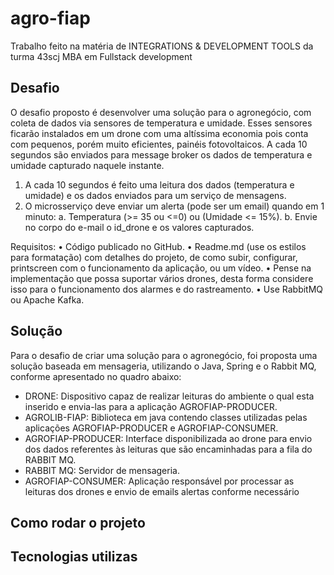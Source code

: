# agro-fiap
Trabalho feito na matéria de INTEGRATIONS &amp; DEVELOPMENT TOOLS da turma 43scj MBA em Fullstack development

## Desafio
O desafio proposto é desenvolver uma solução para o agronegócio, com coleta de dados via sensores de temperatura e umidade. Esses sensores ficarão instalados em um drone com uma altíssima economia pois conta com pequenos, porém muito eficientes, painéis fotovoltaicos. 
A cada 10 segundos são enviados para message broker os dados de temperatura e umidade capturado naquele instante.

1.	A cada 10 segundos é feito uma leitura dos dados (temperatura e umidade) e os dados enviados para um serviço de mensagens.
2.	O microsserviço deve enviar um alerta (pode ser um email) quando em 1 minuto:
a.	Temperatura (>= 35 ou <=0) ou (Umidade <= 15%).
b.	Envie no corpo do e-mail o id_drone e os valores capturados.

Requisitos: 
•	Código publicado no GitHub.
•	Readme.md (use os estilos para formatação) com detalhes do projeto, de como subir, configurar, printscreen com o funcionamento da aplicação, ou um vídeo.
•	Pense na implementação que possa suportar vários drones, desta forma considere isso para o funcionamento dos alarmes e do rastreamento.
•	Use RabbitMQ ou Apache Kafka.

## Solução
Para o desafio de criar uma solução para o agronegócio, foi proposta uma solução baseada em mensageria, utilizando o Java, Spring e o Rabbit MQ, conforme apresentado no quadro abaixo: 

- DRONE: Dispositivo capaz de realizar leituras do ambiente o qual esta inserido e envia-las para a aplicação AGROFIAP-PRODUCER.
- AGROLIB-FIAP: Biblioteca em java contendo classes utilizadas pelas aplicações AGROFIAP-PRODUCER e AGROFIAP-CONSUMER.
- AGROFIAP-PRODUCER: Interface disponibilizada ao drone para envio dos dados referentes às leituras que são encaminhadas para a fila do RABBIT MQ.
- RABBIT MQ: Servidor de mensageria.
- AGROFIAP-CONSUMER: Aplicação responsável por processar as leituras dos drones e envio de emails alertas conforme necessário




## Como rodar o projeto

## Tecnologias utilizas

